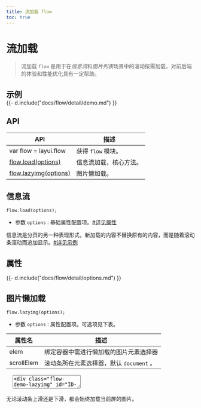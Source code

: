 ```yaml
---
title: 流加载 flow
toc: true
---
```

 
# 流加载

> 流加载 `flow` 是用于在*信息流*和*图片列表*场景中的滚动按需加载，对前后端的体验和性能优化具有一定帮助。

<h2 id="examples" lay-toc="{anchor: null}" style="margin-bottom: 0;">示例</h2>

<style>
.flow-demo{height: 400px; overflow: auto; font-size: 0;}
.flow-demo li{display: inline-block; margin: 0 5px; font-size: 14px; width: 48%;  margin-bottom: 10px; height: 100px; line-height: 100px; text-align: center; background-color: #eee;}
.flow-demo img{width: 100%; height: 100%;}
.flow-demo-lazyimg{height: 300px; overflow: auto; text-align: center;}
.flow-demo-lazyimg img{width: 40%; height: 200px; margin: 0 3px 5px 0; border: none;}
</style>

<div>
{{- d.include("docs/flow/detail/demo.md") }}
</div>

<h2 id="api" lay-toc="{}">API</h2>

| API | 描述 |
| --- | --- |
| var flow = layui.flow | 获得 `flow` 模块。 |
| [flow.load(options)](#load) | 信息流加载，核心方法。 |
| [flow.lazyimg(options)](#lazyimg) | 图片懒加载。 |

<h2 id="load" lay-toc="{level: 2}">信息流</h2>

`flow.load(options);`

- 参数 `options` : 基础属性配置项。[#详见属性](#options)

信息流是分页的另一种表现形式，新加载的内容不替换原有的内容，而是随着滚动条滚动而追加显示。[#详见示例](#examples)

<h2 id="options" lay-toc="{level: 2, hot: true}">属性</h2>

<div>
{{- d.include("docs/flow/detail/options.md") }}
</div>

<h2 id="lazyimg" lay-toc="{level: 2}">图片懒加载</h2>

`flow.lazyimg(options);`

- 参数 `options` : 属性配置项。可选项见下表。

| 属性名 | 描述 |
| --- | --- |
| elem | 绑定容器中需进行懒加载的图片元素选择器 |
| scrollElem | 滚动条所在元素选择器，默认 `document` 。 |

<pre class="layui-code" lay-options="{preview: true, layout: ['preview', 'code'], tools: ['full']}">
  <textarea>
<div class="flow-demo-lazyimg" id="ID-flow-demo-lazyimg">
  <!-- <img src="占位图地址" lay-src="图片实际地址"> -->
  <img lay-src="https://unpkg.com/outeres@0.0.11/demo/wallpaper.jpg">
  <img lay-src="https://unpkg.com/outeres@0.0.11/demo/wallpaper.jpg">
  <img lay-src="https://unpkg.com/outeres@0.0.11/demo/wallpaper.jpg">
  <img lay-src="https://unpkg.com/outeres@0.0.11/demo/wallpaper.jpg">
  <img lay-src="https://unpkg.com/outeres@0.0.11/demo/wallpaper.jpg">
  <img lay-src="https://unpkg.com/outeres@0.0.11/demo/wallpaper.jpg">
  <img lay-src="https://unpkg.com/outeres@0.0.11/demo/wallpaper.jpg">
  <img lay-src="https://unpkg.com/outeres@0.0.11/demo/wallpaper.jpg">
  <img lay-src="https://unpkg.com/outeres@0.0.11/demo/wallpaper.jpg">
  <img lay-src="https://unpkg.com/outeres@0.0.11/demo/wallpaper.jpg">
  <img lay-src="https://unpkg.com/outeres@0.0.11/demo/wallpaper.jpg">
  <img lay-src="https://unpkg.com/outeres@0.0.11/demo/wallpaper.jpg">
  <img lay-src="https://unpkg.com/outeres@0.0.11/demo/wallpaper.jpg">
  <img lay-src="https://unpkg.com/outeres@0.0.11/demo/wallpaper.jpg">
</div>

<!-- import layui --> 
<script>
layui.use('flow', function(){
  var flow = layui.flow;
  // 图片懒加载
  flow.lazyimg({
    elem: '#ID-flow-demo-lazyimg img',
    scrollElem: '#ID-flow-demo-lazyimg' // 一般不用设置，此处只是演示需要。
  });
});
</script>
  </textarea>
</pre>

无论滚动条上滑还是下滑，都会始终加载当前屏的图片。


